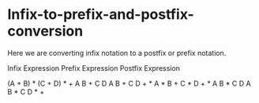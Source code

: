 # Infix-to-prefix-and-postfix-conversion
Here we are converting infix notation to a postfix or prefix notation.

Infix Expression	  Prefix Expression	  Postfix Expression

(A + B) * (C + D)	    * + A B + C D	    A B + C D + *
A * B + C * D	        + * A B * C D	    A B * C D * +
